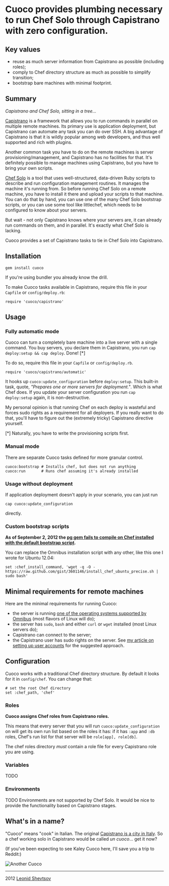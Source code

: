 # Cuoco provides plumbing necessary to run Chef Solo through Capistrano with zero configuration.

## Key values

* reuse as much server information from Capistrano as possible (including roles);
* comply to Chef directory structure as much as possible to simplify transition;
* bootstrap bare machines with minimal footprint.

## Summary

*Capistrano and Chef Solo, sitting in a tree...*

[Capistrano](https://github.com/capistrano/capistrano#capistrano) is a framework that allows you to run commands in parallel on multiple remote machines. Its primary use is application deployment, but Capistrano can automate any task you can do over SSH. A big advantage of Capistrano is that it is wildly popular among web developers, and thus well supported and rich with plugins.

Another common task you have to do on the remote machines is server provisioning/management, and Capistrano has no facilities for that. It's definitely possible to manage machines using Capistrano, but you have to bring your own scripts.

[Chef Solo](http://wiki.opscode.com/display/chef/Chef+Solo) is a tool that uses well-structured, data-driven Ruby scripts to describe and run configuration management routines. It manages the machine it's running from. So before running Chef Solo on a remote machine, you have to install it there and upload your scripts to that machine. You can do that by hand, you can use one of the many Chef Solo bootstrap scripts, or you can use some tool like littlechef, which needs to be configured to know about your servers.

But wait - not only Capistrano knows where your servers are, it can already run commands on them, and in parallel. It's exactly what Chef Solo is lacking.

Cuoco provides a set of Capistrano tasks to tie in Chef Solo into Capistrano.

## Installation

    gem install cuoco

If you're using bundler you already know the drill.

To make Cuoco tasks available in Capistrano, require this file in your `Capfile` or `config/deploy.rb`:

    require 'cuoco/capistrano'

## Usage

### Fully automatic mode

Cuoco can turn a completely bare machine into a live server with a single command. You buy servers, you declare them in Capistrano, you run `cap deploy:setup && cap deploy`. Done! [*]

To do so, require this file in your `Capfile` or `config/deploy.rb`.

    require 'cuoco/capistrano/automatic'

It hooks up `cuoco:update_configuration` before `deploy:setup`. This built-in task, quote, 
*"Prepares one or more servers for deployment."*. Which is what Chef does. If you 
update your server configuration you run `cap deploy:setup` again, it is non-destructive.

My personal opinion is that running Chef on each deploy is wasteful and forces
sudo rights as a requirement for all deployers. If you really want to do that, you'll
have to figure out the (extremely tricky) Capistrano directive yourself.

[*] Naturally, you have to write the provisioning scripts first.

### Manual mode

There are separate Cuoco tasks defined for more granular control.

    cuoco:bootstrap # Installs chef, but does not run anything
    cuoco:run       # Runs chef assuming it's already installed

### Usage without deployment

If application deployment doesn't apply in your scenario, you can just run

    cap cuoco:update_configuration

directly.

### Custom bootstrap scripts

**As of September 2, 2012 the [pg gem fails to compile on Chef installed with the default bootstrap script](http://tickets.opscode.com/browse/COOK-1406).**

You can replace the Omnibus installation script with any other, like this one I wrote for Ubuntu 12.04:

    set :chef_install_command, 'wget -q -O - https://raw.github.com/gist/3601146/install_chef_ubuntu_precise.sh | sudo bash'

## Minimal requirements for remote machines

Here are the minimal requirements for running Cuoco:

* the server is running [one of the operating systems supported by Omnibus](http://wiki.opscode.com/display/chef/Installing+Omnibus+Chef+Client+on+Linux+and+Mac#InstallingOmnibusChefClientonLinuxandMac-TestedOperatingSystems) (most flavors of Linux will do);
* the server has `sudo`, `bash` and either `curl` or `wget` installed (most Linux servers do);
* Capistrano can connect to the server;
* the Capistrano user has sudo rights on the server. See [my article on setting up user accounts](http://leonid.shevtsov.me/en/how-to-set-up-user-accounts-on-your-web-server) for the suggested approach.

## Configuration

Cuoco works with a traditional Chef directory structure. By default it looks for it in `config/chef`.
You can change that:

    # set the root Chef directory 
    set :chef_path, 'chef'

### Roles

**Cuoco assigns Chef roles from Capistrano roles.**

This means that every server that you will run `cuoco:update_configuration` on will
get its own run list based on the roles it has: if it has `:app` and `:db` roles, Chef's run list for that server will be `role[app], role[db]`.

The chef roles directory *must* contain a role file for every Capistrano role you are using.

### Variables

TODO

### Environments

TODO Environments are not supported by Chef Solo. It would be nice to provide the functionality based on Capistrano stages.

## What's in a name?

"Cuoco" means "cook" in Italian. The original [Capistrano is a city in Italy](https://maps.google.com/maps?f=q&source=s_q&hl=en&geocode=&q=Capistrano,+Vibo+Valentia,+Italy&aq=0&oq=capistrano,+italy&sll=37.0625,-95.677068&sspn=60.376022,135.263672&vpsrc=0&t=h&ie=UTF8&hq=&hnear=Capistrano,+Province+of+Vibo+Valentia,+Calabria,+Italy&z=16). So a chef working solo in Capistrano would be called *un cuoco*... get it now?

(If you've been expecting to see Kaley Cuoco here, I'll save you a trip to Reddit:)

![Another Cuoco](http://i.imgur.com/u5OIil.jpg)

* * * 

2012 [Leonid Shevtsov](http://leonid.shevtsov.me)